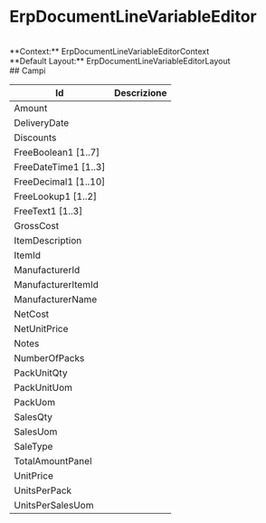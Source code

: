 
# ErpDocumentLineVariableEditor

<br/>
**Context:** ErpDocumentLineVariableEditorContext
<br/>
**Default Layout:** ErpDocumentLineVariableEditorLayout



<br/>
## Campi

| Id | Descrizione | 
| --- | --- | 
| Amount |  | 
| DeliveryDate |  | 
| Discounts |  | 
| FreeBoolean1 [1..7] |  | 
| FreeDateTime1 [1..3] |  | 
| FreeDecimal1 [1..10] |  | 
| FreeLookup1 [1..2] |  | 
| FreeText1 [1..3] |  | 
| GrossCost |  | 
| ItemDescription |  | 
| ItemId |  | 
| ManufacturerId |  | 
| ManufacturerItemId |  | 
| ManufacturerName |  | 
| NetCost |  | 
| NetUnitPrice |  | 
| Notes |  | 
| NumberOfPacks |  | 
| PackUnitQty |  | 
| PackUnitUom |  | 
| PackUom |  | 
| SalesQty |  | 
| SalesUom |  | 
| SaleType |  | 
| TotalAmountPanel |  | 
| UnitPrice |  | 
| UnitsPerPack |  | 
| UnitsPerSalesUom |  | 

